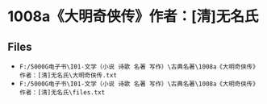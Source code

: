 # 1008a《大明奇侠传》作者：[清]无名氏

## Files

- `F:/5000G电子书\I01-文学（小说 诗歌 名著 写作）\古典名著\1008a《大明奇侠传》作者：[清]无名氏\大明奇侠传.txt`
- `F:/5000G电子书\I01-文学（小说 诗歌 名著 写作）\古典名著\1008a《大明奇侠传》作者：[清]无名氏\files.txt`
